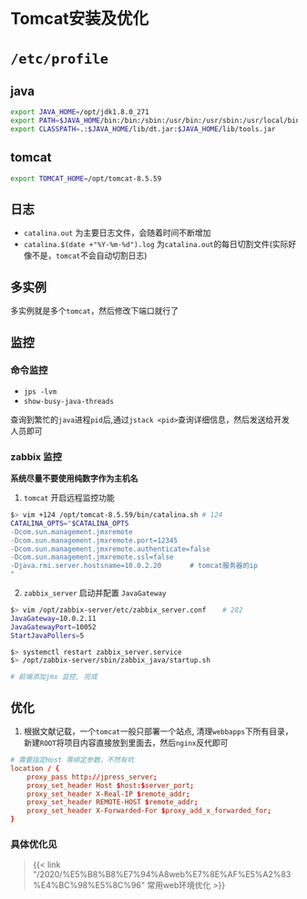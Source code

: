 # Tomcat安装及优化


# `/etc/profile`  
## java  
```bash
export JAVA_HOME=/opt/jdk1.8.0_271
export PATH=$JAVA_HOME/bin:/bin:/sbin:/usr/bin:/usr/sbin:/usr/local/bin:/usr/local/sbin:~/bin
export CLASSPATH=.:$JAVA_HOME/lib/dt.jar:$JAVA_HOME/lib/tools.jar
```

## tomcat  
```bash
export TOMCAT_HOME=/opt/tomcat-8.5.59
```

## 日志 
- `catalina.out` 为主要日志文件，会随着时间不断增加  
- `catalina.$(date +"%Y-%m-%d").log` 为`catalina.out`的每日切割文件(实际好像不是，`tomcat`不会自动切割日志) 

## 多实例
多实例就是多个`tomcat`，然后修改下端口就行了

## 监控
### 命令监控 
- `jps -lvm`  
- `show-busy-java-threads`  

查询到繁忙的`java`进程`pid`后,通过`jstack <pid>`查询详细信息，然后发送给开发人员即可  

### zabbix 监控 
 **系统尽量不要使用纯数字作为主机名**   
1. `tomcat` 开启远程监控功能  
```bash
$> vim +124 /opt/tomcat-8.5.59/bin/catalina.sh # 124 
CATALINA_OPTS="$CATALINA_OPTS
-Dcom.sun.management.jmxremote 
-Dcom.sun.management.jmxremote.port=12345 
-Dcom.sun.management.jmxremote.authenticate=false 
-Dcom.sun.management.jmxremote.ssl=false 
-Djava.rmi.server.hostsname=10.0.2.20       # tomcat服务器的ip
"
```
2. `zabbix_server` 启动并配置 `JavaGateway`
```bash
$> vim /opt/zabbix-server/etc/zabbix_server.conf    # 282
JavaGateway=10.0.2.11
JavaGatewayPort=10052
StartJavaPollers=5

$> systemctl restart zabbix_server.service  
$> /opt/zabbix-server/sbin/zabbix_java/startup.sh

# 前端添加jmx 监控, 完成 
```

## 优化  
1. 根据文献记载，一个`tomcat`一般只部署一个站点, 清理`webbapps`下所有目录，新建`ROOT`将项目内容直接放到里面去，然后`nginx`反代即可  
```conf
# 需要指定Host 等绑定参数，不然有坑 
location / {
    proxy_pass http://jpress_server;
    proxy_set_header Host $host:$server_port;
    proxy_set_header X-Real-IP $remote_addr;
    proxy_set_header REMOTE-HOST $remote_addr;
    proxy_set_header X-Forwarded-For $proxy_add_x_forwarded_for;
}
```

### 具体优化见
> {{< link "/2020/%E5%B8%B8%E7%94%A8web%E7%8E%AF%E5%A2%83%E4%BC%98%E5%8C%96" 常用web环境优化 >}} 

